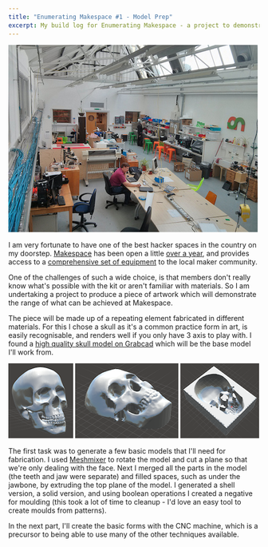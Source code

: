 ```yaml
---
title: "Enumerating Makespace #1 - Model Prep"
excerpt: My build log for Enumerating Makespace - a project to demonstrate every piece of equipment in my local hackerspace
---
```


![Makespace](/assets/images/makespace.jpg)

I am very fortunate to have one of the best hacker spaces in the country
on my doorstep. [Makespace][] has been open a little [over a
year](http://makespace.org/2014/04/makespace-the-first-year/), and
provides access to a [comprehensive set of
equipment](http://wiki.makespace.org/Equipment) to the local maker
community.

One of the challenges of such a wide choice, is that members don't really
know what's possible with the kit or aren't familiar with materials. So I
am undertaking a project to produce a piece of artwork which will
demonstrate the range of what can be achieved at Makespace.

The piece will be made up of a repeating element fabricated in different
materials. For this I chose a skull as it's a
common practice form in art, is easily recognisable, and renders well
if you only have 3 axis to play with. I found a [high quality skull
model on Grabcad](https://grabcad.com/library/skull-1) which will be
the base model I'll work from.

![Skull](/assets/images/skull.png)
![Skull pattern](/assets/images/skull-pattern.png)
![Skull mould](/assets/images/skull-mould.png)

The first task was to generate a few basic models that I'll need for
fabrication. I used [Meshmixer][] to rotate the model and cut a plane so
that we're only dealing with the face. Next I merged all the parts in
the model (the teeth and jaw were separate) and filled spaces,
such as under the jawbone, by extruding the top plane of the model.
I generated a shell version, a solid version, and using boolean operations
I created a negative for moulding (this took a lot of time to
cleanup - I'd love an easy tool to create moulds from patterns).

In the next part, I'll create the basic forms with the CNC machine,
which is a precursor to being able to use many of the other techniques
available.

[Makespace]: http://www.makespace.org/
[Meshmixer]: http://www.123dapp.com/meshmixer
